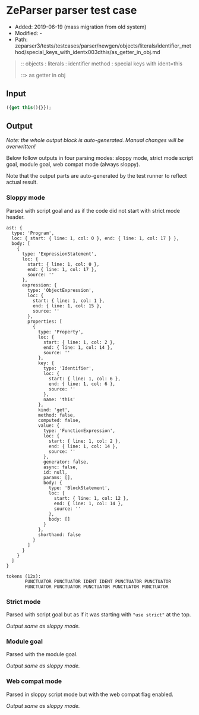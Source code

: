 # ZeParser parser test case

- Added: 2019-06-19 (mass migration from old system)
- Modified: -
- Path: zeparser3/tests/testcases/parser/newgen/objects/literals/identifier_method/special_keys_with_identx003dthis/as_getter_in_obj.md

> :: objects : literals : identifier method : special keys with ident=this
>
> ::> as getter in obj

## Input

`````js
({get this(){}});
`````

## Output

_Note: the whole output block is auto-generated. Manual changes will be overwritten!_

Below follow outputs in four parsing modes: sloppy mode, strict mode script goal, module goal, web compat mode (always sloppy).

Note that the output parts are auto-generated by the test runner to reflect actual result.

### Sloppy mode

Parsed with script goal and as if the code did not start with strict mode header.

`````
ast: {
  type: 'Program',
  loc: { start: { line: 1, col: 0 }, end: { line: 1, col: 17 } },
  body: [
    {
      type: 'ExpressionStatement',
      loc: {
        start: { line: 1, col: 0 },
        end: { line: 1, col: 17 },
        source: ''
      },
      expression: {
        type: 'ObjectExpression',
        loc: {
          start: { line: 1, col: 1 },
          end: { line: 1, col: 15 },
          source: ''
        },
        properties: [
          {
            type: 'Property',
            loc: {
              start: { line: 1, col: 2 },
              end: { line: 1, col: 14 },
              source: ''
            },
            key: {
              type: 'Identifier',
              loc: {
                start: { line: 1, col: 6 },
                end: { line: 1, col: 6 },
                source: ''
              },
              name: 'this'
            },
            kind: 'get',
            method: false,
            computed: false,
            value: {
              type: 'FunctionExpression',
              loc: {
                start: { line: 1, col: 2 },
                end: { line: 1, col: 14 },
                source: ''
              },
              generator: false,
              async: false,
              id: null,
              params: [],
              body: {
                type: 'BlockStatement',
                loc: {
                  start: { line: 1, col: 12 },
                  end: { line: 1, col: 14 },
                  source: ''
                },
                body: []
              }
            },
            shorthand: false
          }
        ]
      }
    }
  ]
}

tokens (12x):
       PUNCTUATOR PUNCTUATOR IDENT IDENT PUNCTUATOR PUNCTUATOR
       PUNCTUATOR PUNCTUATOR PUNCTUATOR PUNCTUATOR PUNCTUATOR
`````

### Strict mode

Parsed with script goal but as if it was starting with `"use strict"` at the top.

_Output same as sloppy mode._

### Module goal

Parsed with the module goal.

_Output same as sloppy mode._

### Web compat mode

Parsed in sloppy script mode but with the web compat flag enabled.

_Output same as sloppy mode._
